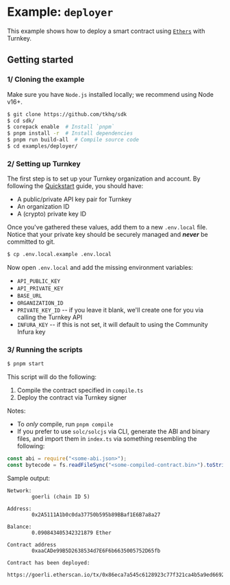# Example: `deployer`

This example shows how to deploy a smart contract using [`Ethers`](https://docs.ethers.org/v6/api/providers/#Signer) with Turnkey.

## Getting started

### 1/ Cloning the example

Make sure you have `Node.js` installed locally; we recommend using Node v16+.

```bash
$ git clone https://github.com/tkhq/sdk
$ cd sdk/
$ corepack enable  # Install `pnpm`
$ pnpm install -r  # Install dependencies
$ pnpm run build-all  # Compile source code
$ cd examples/deployer/
```

### 2/ Setting up Turnkey

The first step is to set up your Turnkey organization and account. By following the [Quickstart](https://docs.turnkey.com/getting-started/quickstart) guide, you should have:

- A public/private API key pair for Turnkey
- An organization ID
- A (crypto) private key ID

Once you've gathered these values, add them to a new `.env.local` file. Notice that your private key should be securely managed and **_never_** be committed to git.

```bash
$ cp .env.local.example .env.local
```

Now open `.env.local` and add the missing environment variables:

- `API_PUBLIC_KEY`
- `API_PRIVATE_KEY`
- `BASE_URL`
- `ORGANIZATION_ID`
- `PRIVATE_KEY_ID` -- if you leave it blank, we'll create one for you via calling the Turnkey API
- `INFURA_KEY` -- if this is not set, it will default to using the Community Infura key

### 3/ Running the scripts

```bash
$ pnpm start
```

This script will do the following:

1. Compile the contract specified in `compile.ts`
2. Deploy the contract via Turnkey signer

Notes:

- To _only_ compile, run `pnpm compile`
- If you prefer to use `solc/solcjs` via CLI, generate the ABI and binary files, and import them in `index.ts` via something resembling the following:

```typescript
const abi = require("<some-abi.json>");
const bytecode = fs.readFileSync("<some-compiled-contract.bin>").toString();
```

Sample output:

```
Network:
        goerli (chain ID 5)

Address:
        0x2A5111A1b0c0da37750b595b89BBaf1E6B7a8a27

Balance:
        0.090843405342321879 Ether

Contract address
        0xaaCADe99B5D2638534d7E6F6b6635005752D65fb

Contract has been deployed:
        https://goerli.etherscan.io/tx/0x86eca7a545c6128923c77f321ca4b5a9ed66925ed223f6577dca73b9b8ea13f9
```
